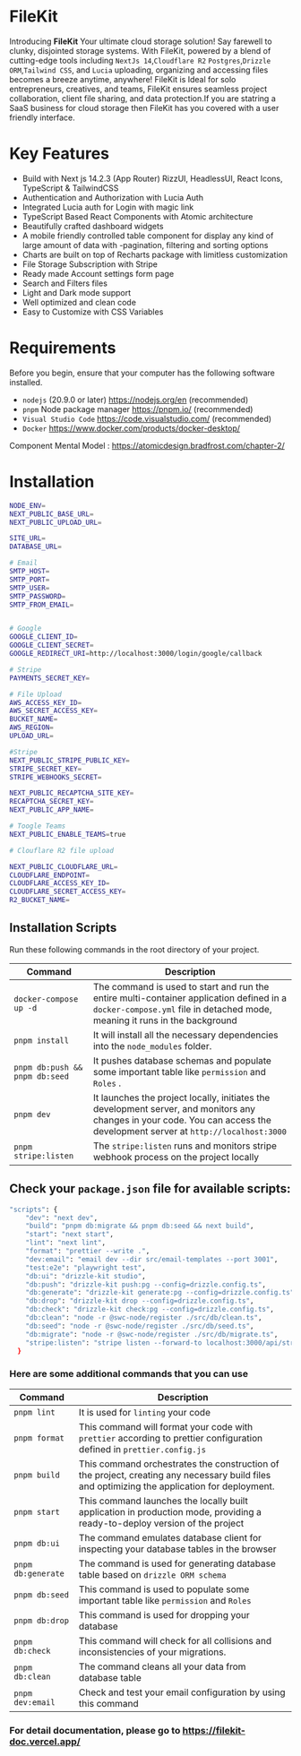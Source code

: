 # FileKit

Introducing **FileKit** Your ultimate cloud storage solution! Say farewell to clunky, disjointed storage systems. With FileKit, powered by a blend of cutting-edge tools including `NextJs 14`,`Cloudflare R2` `Postgres`,`Drizzle ORM`,`Tailwind CSS`, and `Lucia` uploading, organizing and accessing files becomes a breeze anytime, anywhere!
FileKit is Ideal for solo entrepreneurs, creatives, and teams, FileKit ensures seamless project collaboration, client file sharing, and data protection.If you are statring a SaaS business for cloud storage then FileKit has you covered with a user friendly interface.


# Key Features

- Build with Next js 14.2.3 (App Router) RizzUI, HeadlessUI, React Icons, TypeScript & TailwindCSS
- Authentication and Authorization with Lucia Auth
- Integrated Lucia auth for Login with magic link
- TypeScript Based React Components with Atomic architecture
- Beautifully crafted dashboard widgets
- A mobile friendly controlled table component for display any kind of large amount of data with -pagination, filtering and sorting options
- Charts are built on top of Recharts package with limitless customization
- File Storage Subscription with Stripe
- Ready made Account settings form page
- Search and Filters files
- Light and Dark mode support
- Well optimized and clean code
- Easy to Customize with CSS Variables


# Requirements

Before you begin, ensure that your computer has the following software installed.
- `nodejs` (20.9.0 or later) https://nodejs.org/en (recommended)
- `pnpm` Node package manager https://pnpm.io/ (recommended)
- `Visual Studio Code`  https://code.visualstudio.com/ (recommended)
- `Docker` https://www.docker.com/products/docker-desktop/

Component Mental Model : https://atomicdesign.bradfrost.com/chapter-2/

# Installation
```bash
NODE_ENV=
NEXT_PUBLIC_BASE_URL=
NEXT_PUBLIC_UPLOAD_URL=

SITE_URL=
DATABASE_URL=

# Email 
SMTP_HOST=
SMTP_PORT=
SMTP_USER=
SMTP_PASSWORD=
SMTP_FROM_EMAIL=


# Google
GOOGLE_CLIENT_ID=
GOOGLE_CLIENT_SECRET=
GOOGLE_REDIRECT_URI=http://localhost:3000/login/google/callback

# Stripe
PAYMENTS_SECRET_KEY=

# File Upload
AWS_ACCESS_KEY_ID=
AWS_SECRET_ACCESS_KEY=
BUCKET_NAME=
AWS_REGION=
UPLOAD_URL=

#Stripe
NEXT_PUBLIC_STRIPE_PUBLIC_KEY=
STRIPE_SECRET_KEY=
STRIPE_WEBHOOKS_SECRET=

NEXT_PUBLIC_RECAPTCHA_SITE_KEY=
RECAPTCHA_SECRET_KEY=
NEXT_PUBLIC_APP_NAME=

# Toogle Teams
NEXT_PUBLIC_ENABLE_TEAMS=true

# Clouflare R2 file upload

NEXT_PUBLIC_CLOUDFLARE_URL=
CLOUDFLARE_ENDPOINT=
CLOUDFLARE_ACCESS_KEY_ID=
CLOUDFLARE_SECRET_ACCESS_KEY=
R2_BUCKET_NAME=
```

## Installation Scripts
Run these following commands in the root directory of your project. 

| Command    | Description |
| --------   | ------- |
| `docker-compose up -d`   | The command is used to start and run the entire multi-container application defined in a `docker-compose.yml` file in detached mode, meaning it runs in the background |
| `pnpm install`| It will install all the necessary dependencies into the `node_modules` folder.    |
|`pnpm db:push && pnpm db:seed` | It pushes database schemas and populate some important table like `permission` and `Roles` . |
|`pnpm dev` | It launches the project locally, initiates the development server, and monitors any changes in your code. You can access the development server at `http://localhost:3000` |
| `pnpm stripe:listen` | The `stripe:listen` runs and monitors stripe webhook process on the project locally |

## Check your `package.json` file for available scripts:
```bash
"scripts": {
    "dev": "next dev",
    "build": "pnpm db:migrate && pnpm db:seed && next build",
    "start": "next start",
    "lint": "next lint",
    "format": "prettier --write .",
    "dev:email": "email dev --dir src/email-templates --port 3001",
    "test:e2e": "playwright test",
    "db:ui": "drizzle-kit studio",
    "db:push": "drizzle-kit push:pg --config=drizzle.config.ts",
    "db:generate": "drizzle-kit generate:pg --config=drizzle.config.ts",
    "db:drop": "drizzle-kit drop --config=drizzle.config.ts",
    "db:check": "drizzle-kit check:pg --config=drizzle.config.ts",
    "db:clean": "node -r @swc-node/register ./src/db/clean.ts",
    "db:seed": "node -r @swc-node/register ./src/db/seed.ts",
    "db:migrate": "node -r @swc-node/register ./src/db/migrate.ts",
    "stripe:listen": "stripe listen --forward-to localhost:3000/api/stripe/webhook"
  }

```

### Here are some additional commands that you can use
| Command    | Description |
| --------   | ------- |
| `pnpm lint`   | It is used for `linting` your code |
| `pnpm format`   | This command will format your code with `prettier` according to prettier configuration defined in `prettier.config.js` |
|`pnpm build`| This command orchestrates the construction of the project, creating any necessary build files and optimizing the application for deployment.|
|`pnpm start`| This command launches the locally built application in production mode, providing a ready-to-deploy version of the project |
|`pnpm db:ui`|The command emulates database client for inspecting your database tables in the browser|
|`pnpm db:generate`|The command is used for generating database table based on `drizzle ORM schema`|
|`pnpm db:seed`|This command is used to populate some important table like `permission` and `Roles` |
|`pnpm db:drop`|This command is used for dropping your database|
|`pnpm db:check`|This command will check for all collisions and inconsistencies of your migrations.|
|`pnpm db:clean`|The command cleans all your data from database table|
|`pnpm dev:email`|Check and test your email configuration by using this command|


### For detail documentation, please go to https://filekit-doc.vercel.app/
